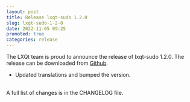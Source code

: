 ```yaml
---
layout: post
title: Release lxqt-sudo 1.2.0
slug: lxqt-sudo-1-2-0
date: 2022-11-05 09:25
promoted: true
categories: release
---
```


The LXQt team is proud to announce the release of lxqt-sudo 1.2.0.
The release can be downloaded from [Github](https://github.com/lxqt/lxqt-sudo/releases).

 * Updated translations and bumped the version.

<br/>
A full list of changes is in the CHANGELOG file.
<br/>
